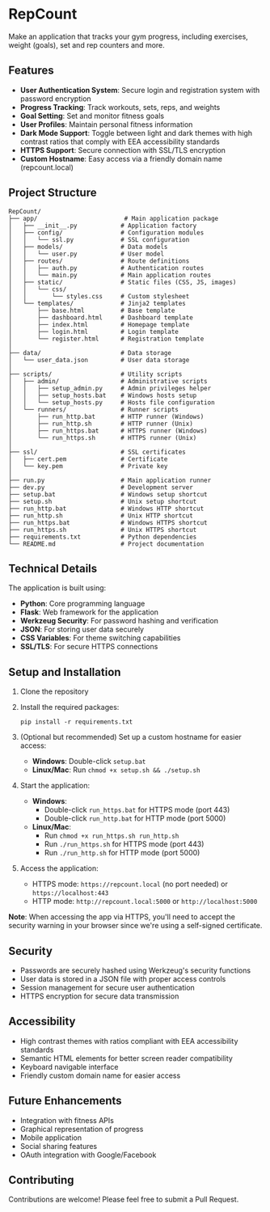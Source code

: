 # RepCount
Make an application that tracks your gym progress, including exercises, weight (goals), set and rep counters and more.

## Features

- **User Authentication System**: Secure login and registration system with password encryption
- **Progress Tracking**: Track workouts, sets, reps, and weights
- **Goal Setting**: Set and monitor fitness goals
- **User Profiles**: Maintain personal fitness information
- **Dark Mode Support**: Toggle between light and dark themes with high contrast ratios that comply with EEA accessibility standards
- **HTTPS Support**: Secure connection with SSL/TLS encryption
- **Custom Hostname**: Easy access via a friendly domain name (repcount.local)

## Project Structure

```
RepCount/
├── app/                        # Main application package
│   ├── __init__.py            # Application factory
│   ├── config/                # Configuration modules
│   │   └── ssl.py             # SSL configuration
│   ├── models/                # Data models
│   │   └── user.py            # User model
│   ├── routes/                # Route definitions
│   │   ├── auth.py            # Authentication routes
│   │   └── main.py            # Main application routes
│   ├── static/                # Static files (CSS, JS, images)
│   │   └── css/
│   │       └── styles.css     # Custom stylesheet
│   └── templates/             # Jinja2 templates
│       ├── base.html          # Base template
│       ├── dashboard.html     # Dashboard template
│       ├── index.html         # Homepage template
│       ├── login.html         # Login template
│       └── register.html      # Registration template
│
├── data/                      # Data storage
│   └── user_data.json         # User data storage
│
├── scripts/                   # Utility scripts
│   ├── admin/                 # Administrative scripts
│   │   ├── setup_admin.py     # Admin privileges helper
│   │   ├── setup_hosts.bat    # Windows hosts setup
│   │   └── setup_hosts.py     # Hosts file configuration
│   └── runners/               # Runner scripts
│       ├── run_http.bat       # HTTP runner (Windows)
│       ├── run_http.sh        # HTTP runner (Unix)
│       ├── run_https.bat      # HTTPS runner (Windows)
│       └── run_https.sh       # HTTPS runner (Unix)
│
├── ssl/                       # SSL certificates
│   ├── cert.pem               # Certificate
│   └── key.pem                # Private key
│
├── run.py                     # Main application runner
├── dev.py                     # Development server
├── setup.bat                  # Windows setup shortcut
├── setup.sh                   # Unix setup shortcut
├── run_http.bat               # Windows HTTP shortcut
├── run_http.sh                # Unix HTTP shortcut
├── run_https.bat              # Windows HTTPS shortcut
├── run_https.sh               # Unix HTTPS shortcut
├── requirements.txt           # Python dependencies
└── README.md                  # Project documentation
```

## Technical Details

The application is built using:
- **Python**: Core programming language
- **Flask**: Web framework for the application
- **Werkzeug Security**: For password hashing and verification
- **JSON**: For storing user data securely
- **CSS Variables**: For theme switching capabilities
- **SSL/TLS**: For secure HTTPS connections

## Setup and Installation

1. Clone the repository
2. Install the required packages:
   ```
   pip install -r requirements.txt
   ```
3. (Optional but recommended) Set up a custom hostname for easier access:
   - **Windows**: Double-click `setup.bat`
   - **Linux/Mac**: Run `chmod +x setup.sh && ./setup.sh`

4. Start the application:
   - **Windows**: 
     - Double-click `run_https.bat` for HTTPS mode (port 443)
     - Double-click `run_http.bat` for HTTP mode (port 5000)
   - **Linux/Mac**: 
     - Run `chmod +x run_https.sh run_http.sh`
     - Run `./run_https.sh` for HTTPS mode (port 443)
     - Run `./run_http.sh` for HTTP mode (port 5000)

5. Access the application:
   - HTTPS mode: `https://repcount.local` (no port needed) or `https://localhost:443`
   - HTTP mode: `http://repcount.local:5000` or `http://localhost:5000`

**Note**: When accessing the app via HTTPS, you'll need to accept the security warning in your browser since we're using a self-signed certificate.

## Security

- Passwords are securely hashed using Werkzeug's security functions
- User data is stored in a JSON file with proper access controls
- Session management for secure user authentication
- HTTPS encryption for secure data transmission

## Accessibility

- High contrast themes with ratios compliant with EEA accessibility standards
- Semantic HTML elements for better screen reader compatibility
- Keyboard navigable interface
- Friendly custom domain name for easier access

## Future Enhancements

- Integration with fitness APIs
- Graphical representation of progress
- Mobile application
- Social sharing features
- OAuth integration with Google/Facebook

## Contributing

Contributions are welcome! Please feel free to submit a Pull Request.
